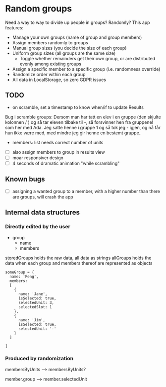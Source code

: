 # Random groups

Need a way to way to divide up people in groups? Randomly? This app features:

- Manage your own groups (name of group and group members)
- Assign members randomly to groups
- Manual group sizes (you decide the size of each group)
- Uniform group sizes (all groups are the same size)
  - Toggle whether remainders get their own group, or are distributed evenly among existing groups
- Assign a specific member to a specific group (i.e. randomness override)
- Randomize order within each group
- All data in LocalStorage, so zero GDPR issues

## TODO

- on scramble, set a timestamp to know when/if to update Results

Bug i scramble groups: Dersom man har tatt en elev i en gruppe (den skjulte kolonnen / ) og så tar eleven tilbake til -, så forsvinner hen fra gruppene! som her med Ada. Jeg satte henne i gruppe 1 og så tok jeg - igjen, og nå får hun ikke være med, med mindre jeg gir henne en bestemt gruppe..

- members: list needs correct number of units
- [ ] also assign members to group in results view
- [ ] moar responsiver design
- [ ] 4 seconds of dramatic animation "while scrambling"

## Known bugs

- [ ] assigning a wanted group to a member, with a higher number than there are groups, will crash the app

## Internal data structures

### Directly edited by the user

- group
  - name
  - members

storedGroups holds the raw data, all data as strings
allGroups holds the data when each group and members thereof are represented as objects

```
someGroup = {
  name: 'Peng',
  members:
  [
    {
      name: 'Jane',
      isSelected: true,
      selectedUnit: 3,
      selectedSlot: 1
    },
    {
      name: 'Jim',
      isSelected: true,
      selectedUnit: '-'
    }
  ]

]
```

### Produced by randomization

membersByUnits
--> membersByUnits?

member.group --> member.selectedUnit
